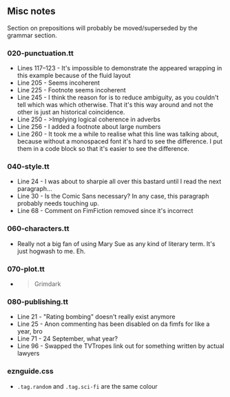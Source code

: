 Misc notes
----------

Section on prepositions will probably be moved/superseded by the grammar section.

### 020-punctuation.tt

* Lines 117–123 - It's impossible to demonstrate the appeared wrapping in this example because of the fluid layout
* Line 205 - Seems incoherent
* Line 225 - Footnote seems incoherent
* Line 245 - I think the reason for is to reduce ambiguity, as you couldn't tell which was which otherwise. That it's this way around and not the other is just an historical coincidence.
* Line 250 - >Implying logical coherence in adverbs
* Line 256 - I added a footnote about large numbers
* Line 260 - It took me a while to realise what this line was talking about, because without a monospaced font it's hard to see the difference. I put them in a code block so that it's easier to see the difference.

### 040-style.tt

* Line 24 - I was about to sharpie all over this bastard until I read the next paragraph...
* Line 30 - Is the Comic Sans necessary? In any case, this paragraph probably needs touching up.
* Line 68 - Comment on FimFiction removed since it's incorrect

### 060-characters.tt

* Really not a big fan of using Mary Sue as any kind of literary term. It's just hogwash to me. Eh.

### 070-plot.tt

* >Grimdark

### 080-publishing.tt

* Line 21 - "Rating bombing" doesn't really exist anymore
* Line 25 - Anon commenting has been disabled on da fimfs for like a year, bro
* Line 71 - 24 September, what year?
* Line 96 - Swapped the TVTropes link out for something written by actual lawyers

### eznguide.css

* `.tag.random` and `.tag.sci-fi` are the same colour